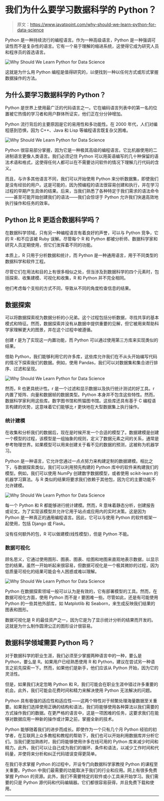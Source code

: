 # 我们为什么要学习数据科学的 Python？

> 原文：<https://www.javatpoint.com/why-should-we-learn-python-for-data-science>

Python 是一种持续流行的编程语言。作为一种高级语言，Python 是一种强调可读性而不是复杂性的语言。它有一个易于理解的缩进系统，这使得它成为研究人员和程序员的首选语言。

![Why Should We Learn Python for Data Science](img/039c96bdbdb206c046206f3fa54aef32.png)

这就是为什么用 Python 编程是值得研究的，以便找到一种以任何方式或形式掌握数据操作的方法。

## 为什么要学习数据科学的 Python？

Python 是世界上使用最广泛的代码语言之一。它在编码语言列表中的第一名的位置被它热情的学习者和用户群体所证实，他们正在分分钟增加。

Python 流行背后的主要原因是它的易用性和多功能性。在 2000 年代，人们对编程感到恐惧，因为 C++、Java 和 Lisp 等编程语言既复杂又困难。

![Why Should We Learn Python for Data Science](img/702159eff438c0c8e2b59949f6914f94.png)

Python 很容易部分掌握，因为它是一种极其高级的编程语言。它比机器使用的二进制语言更像人类语言。我们必须记住 Python 可以用英语编写的几十种保留的语法术语和格式，这使得任何人都可以在不需要访问软件的情况下理解几行代码的含义。

而且，与许多其他语言不同，我们可以开始使用 Python 来分析数据集，即使我们是没有经验的用户。这是可能的，因为预编程的语法很容易创建和执行，并在学习过程的早期产生具体的结果。后来，当我们熟悉了各种特定于我们需求的语法命令——甚至可能开始创建我们的语法——我们会惊讶于 Python 允许我们快速高效地执行操作和任务的效率。

## Python 比 R 更适合数据科学吗？

在数据科学领域，只有另一种编程语言有着良好的声誉，可以与 Python 竞争，它的 R -和不应该被 Ruby 误解。尽管每个 R 和 Python 都被分析师、数据科学家和研究人员定期使用，但它们发挥着不同的功能。

本质上，R 只用于分析数据和统计，而 Python 是一种通用语言，用于不同类型的数据科学和软件工程。

尽管它们在用法和目的上有很多相似之处，但当涉及到数据科学的四个元素时，包括探索、收集建模、可视化和收集，R 和 Python 并不完全相同。

他们考虑每个支柱的方式不同，导致从不同的角度检查信息的结果。

## 数据探索

可以将数据探索视为数据分析的小兄弟。这个过程包括分析数据，寻找共享的基本模式和特征。然而，数据探索并没有从数据中提供重要的见解，但它被用来帮助科学家理解更大的图景，并在这个过程中被遵循。

创建 r 是为了实现这一内置功能，而 Python 可以通过使用第三方库来实现类似的结果。

借助 Python，我们能够利用它的许多库，这些库允许我们在不从头开始编写代码的情况下探索我们的数据。例如，使用 Pandas，我们可以对数据集和集合进行排序、过滤和呈现。

![Why Should We Learn Python for Data Science](img/4be4602e5e412ac08391f40614b18558.png)

然而，R 也更具统计性。r 是一个过滤和显示数据以及执行统计测试的好工具。r 内置了矩阵、向量和数据帧的数据类型。Python 本身并不包含这些特性。然而，数据科学家利用这些库。数字图书馆和熊猫图书馆。这些库还具有基于 C 编程语言构建的优势，这意味着它们能够比 r 更快地在大型数据集上执行操作。

### 统计建模

在收集和分析我们的数据后，现在是时候开发一个合适的模型了。数据建模是创建一个模型的过程，该模型是一组抽象的规则，定义了数据元素之间的关系，通常是参考物理世界。如果模型可以用来创建关于看不见的数据的预测，这被称为机器学习。

Python 是一种语言，它允许您通过一点点努力来构建定制的数据建模。相比之下，与数据探索类似，我们可以利用预先构建的 Python 库中的软件来构建我们的模型。例如，我们可以使用 NumPy 创建数字数据模型，或者使用 scikit-learn 的机器学习算法。与 R 类似的结果将要求我们依赖于其他包，因为它的主要功能不允许建模。

![Why Should We Learn Python for Data Science](img/a5a8a471e6fa895b41f2f934d45b491b.png)

每一个 Python 和 R 都能够进行统计建模。然而，R 意味着静态分析，创建报告或论文。为了实现该模型并允许它用于站点或应用内的实时决策。这是因为 Python 是一种真正的通用编程语言。因此，它可以与使用 Python 的软件框架一起使用，包括 Django 或 Flask。

没有任何额外的包，R 可以做建模(线性模型)，但是 Python 不能。

### 数据可视化

顾名思义，它通过使用图形、图表、图表、绘图和地图来直观地表示数据，以显示您的结果。虽然一开始听起来很容易，但数据可视化是一个极其微妙的过程，因为低质量可视化的结果可能会令人困惑或难以理解。

![Why Should We Learn Python for Data Science](img/80144493cd5acbbe967cb83d8e7da42a.png)

Python 在数据探索领域一般可以认为是有效的，它有部署模型的工具。然而，在数据可视化方面，使用 Python 而不是 r 要困难一些。尽管如此，还是有可能使用 Python 的一些其他外部库，如 Matplotlib 和 Seaborn，来生成反映我们结果的图表和图形。

数据可视化是 R 的最佳资产之一，因为它是为了显示统计分析的结果而开发的。这就是为什么制作圆滑公正的图形设计很容易。

## 数据科学领域需要 Python 吗？

对于数据科学的职业生涯，我们必须至少掌握两种语言中的一种，要么是 Python，要么是 R。如果用户已经熟悉使用 R 和 Python，建议在尝试另一种语言之前先探索一下。然而，如果他们是新手，他们应该从 Python 开始，因为它的灵活性。

但是，如果我们决定忽略 Python 和 R，我们可能会在职业生涯中错过许多重要的机会。此外，我们可能会花费时间和精力来解决使用 Python 无法解决的问题。

Python 具有极强的适应性和适应性——这两个特性对于频繁处理海量数据至关重要。如果我们选择使用正确的结构和语法，我们将能够使用各种算法以我们需要的方式操作我们的数据。在更严格的语言中，这是一项困难的任务，这要求我们在能够对数据应用一种新的操作或计算之前，掌握全新的技术。

Python 能够随着我们的进步而成长。即使作为一个只有几个月 Python 经验的初学者，在互联网上众多教程和教程的帮助下，我们也可以开始利用数据库并分析它们。当我们更加熟练时，我们将能够使用许多在线可用的 Python 库来减少时间和精力。此外，我们可以让自己成为我们的循环、条件和语法，以减少工作时间和代码量，并使将来分析和纠正代码错误变得更简单。

在我们寻求掌握 Python 的过程中，开设专门向数据科学家教授 Python 的课程至关重要。Python 中我们最需要的功能取决于我们的行业和应用。网上有很多免费掌握 Python 的资源。此外，我们不需要特定的软件或小工具来开始学习。我们需要的只是 Python 源代码和代码编辑器。它们都很容易获得，并且免费下载和使用。

* * *